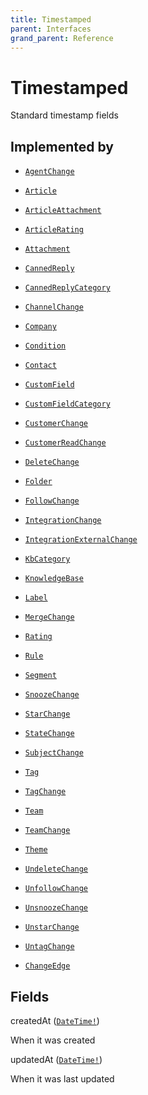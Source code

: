 ```yaml
---
title: Timestamped
parent: Interfaces
grand_parent: Reference
---
```


# Timestamped

Standard timestamp fields

## Implemented by

- <code><a href="/docs/reference/object/agent_change">AgentChange</a></code></li>

- <code><a href="/docs/reference/object/article">Article</a></code></li>

- <code><a href="/docs/reference/object/article_attachment">ArticleAttachment</a></code></li>

- <code><a href="/docs/reference/object/article_rating">ArticleRating</a></code></li>

- <code><a href="/docs/reference/object/attachment">Attachment</a></code></li>

- <code><a href="/docs/reference/object/canned_reply">CannedReply</a></code></li>

- <code><a href="/docs/reference/object/canned_reply_category">CannedReplyCategory</a></code></li>

- <code><a href="/docs/reference/object/channel_change">ChannelChange</a></code></li>

- <code><a href="/docs/reference/object/company">Company</a></code></li>

- <code><a href="/docs/reference/object/condition">Condition</a></code></li>

- <code><a href="/docs/reference/object/contact">Contact</a></code></li>

- <code><a href="/docs/reference/object/custom_field">CustomField</a></code></li>

- <code><a href="/docs/reference/object/custom_field_category">CustomFieldCategory</a></code></li>

- <code><a href="/docs/reference/object/customer_change">CustomerChange</a></code></li>

- <code><a href="/docs/reference/object/customer_read_change">CustomerReadChange</a></code></li>

- <code><a href="/docs/reference/object/delete_change">DeleteChange</a></code></li>

- <code><a href="/docs/reference/object/folder">Folder</a></code></li>

- <code><a href="/docs/reference/object/follow_change">FollowChange</a></code></li>

- <code><a href="/docs/reference/object/integration_change">IntegrationChange</a></code></li>

- <code><a href="/docs/reference/object/integration_external_change">IntegrationExternalChange</a></code></li>

- <code><a href="/docs/reference/object/kb_category">KbCategory</a></code></li>

- <code><a href="/docs/reference/object/knowledge_base">KnowledgeBase</a></code></li>

- <code><a href="/docs/reference/object/label">Label</a></code></li>

- <code><a href="/docs/reference/object/merge_change">MergeChange</a></code></li>

- <code><a href="/docs/reference/object/rating">Rating</a></code></li>

- <code><a href="/docs/reference/object/rule">Rule</a></code></li>

- <code><a href="/docs/reference/object/segment">Segment</a></code></li>

- <code><a href="/docs/reference/object/snooze_change">SnoozeChange</a></code></li>

- <code><a href="/docs/reference/object/star_change">StarChange</a></code></li>

- <code><a href="/docs/reference/object/state_change">StateChange</a></code></li>

- <code><a href="/docs/reference/object/subject_change">SubjectChange</a></code></li>

- <code><a href="/docs/reference/object/tag">Tag</a></code></li>

- <code><a href="/docs/reference/object/tag_change">TagChange</a></code></li>

- <code><a href="/docs/reference/object/team">Team</a></code></li>

- <code><a href="/docs/reference/object/team_change">TeamChange</a></code></li>

- <code><a href="/docs/reference/object/theme">Theme</a></code></li>

- <code><a href="/docs/reference/object/undelete_change">UndeleteChange</a></code></li>

- <code><a href="/docs/reference/object/unfollow_change">UnfollowChange</a></code></li>

- <code><a href="/docs/reference/object/unsnooze_change">UnsnoozeChange</a></code></li>

- <code><a href="/docs/reference/object/unstar_change">UnstarChange</a></code></li>

- <code><a href="/docs/reference/object/untag_change">UntagChange</a></code></li>

- <code><a href="/docs/reference/object/change_edge">ChangeEdge</a></code></li>

## Fields

<div class="field-entry ">
  <span id="created_at" class="field-name anchored">createdAt (<code><a href="/docs/reference/scalar/date_time">DateTime!</a></code>)</span>

  <div class="description-wrapper">
   <p>When it was created</p>

  </div>
</div>

<div class="field-entry ">
  <span id="updated_at" class="field-name anchored">updatedAt (<code><a href="/docs/reference/scalar/date_time">DateTime!</a></code>)</span>

  <div class="description-wrapper">
   <p>When it was last updated</p>

  </div>
</div>

